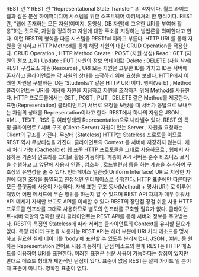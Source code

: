 REST 란 ?
REST 란 “Representational State Transfer” 의 약자이다. 월드 와이드 웹과 같은 분산 하이퍼미디어 시스템을 위한 소프트웨어 아키텍처의 한 형식이다.
REST란, “웹에 존재하는 모든 자원(이미지, 동영상, DB 자원)에 고유한 URI를 부여해 활용”하는 것으로, 자원을 정의하고 자원에 대한 주소를 지정하는 방법론을 의미한다고 한다.
이런 REST의 형식을 따른 시스템을 RESTful 이라고 부른다.
HTTP URI 를 통해 자원을 명시하고 HTTP Method를 통해 해당 자원의 대한 CRUD Operation을 적용한다.
CRUD Operation , HTTP Method
Create : POST (자원 생성)
Read : GET (자원의 정보 조회)
Update : PUT (자원의 정보 업데이트)
Delete : DELETE (자원 삭제)
REST 구성요소
자원(Resource) , URI
모든 자원은 고유한 ID를 가지고 ID는 서버에 존재하고 클라이언트는 각 자원의 상태를 조작하기 위해 요청을 보낸다. HTTP에서 이러한 자원을 구별하는 ID는 ‘Students/1’ 같은 HTTP URI 이다.
행위(Verb) , Method
클라이언트는 URI를 이용해 자원을 지정하고 자원을 조작하기 위해 Method를 사용한다. HTTP 프로토콜에서는 GET , POST , PUT , DELETE 같은 Method를 제공한다.
표현(Representation)
클라이언트가 서버로 요청을 보냈을 때 서버가 응답으로 보내주는 자원의 상태를 Representation이라고 한다. REST에서 하나의 자원은 JSON , XML , TEXT , RSS 등 여러형태의 Representation으로 나타낼수 있다.
REST 의 특징
클라이언트 / 서버 구조 (Client-Server)
자원이 있는 Server , 자원을 요청하는 Client의 구조를 가진다.
무상태 (Stateless)
HTTP는 Stateless 프로토콜 이므로 REST 역시 무상태성을 가진다. 클라이언트의 Context 를 서버에 저장하지 않는다.
캐시 처리 가능 (Cachealble)
웹 표준 HTTP 프로토콜을 그대로 사용하므로 , 웹에서 사용하는 기존의 인프라를 그대로 활용 가능하다.
계층화
API 서버는 순수 비즈니스 로직을 수행하고 그 앞단에 사용자 인증 , 암호화 , 로드밸런싱 등을 하는 계층을 추가하여 구조상의 유연성을 줄 수 있다.
인터페이스 일관성(Uniform Interface)
URI로 지정한 자원에 대한 조작을 통일되고 한정적인 인터페이스로 수행한다. HTTP 표준에만 따른다면 모든 플랫폼에 사용이 가능하다.
자체 표현 구조
동사(Method) + 명사(URI) 로 이루어져있어 어떤 메서드에 무슨 행위를 하는지 알 수 있으며 REST API 자체가 매우 쉬워서 API 메세지 자체만 보고도 API를 이해할 수 있다
REST의 장단점
장점
쉬운 사용
HTTP 프로토콜 인프라를 그대로 사용하므로 별도의 인프라를 구축할 필요가 없다.
클라이언트-서버 역할의 명확한 분리
클라이언트는 REST API를 통해 서버와 정보를 주고받는다. REST의 특징인 Stateless에 따라 서버는 클라이언트의 Context를 유지할 필요가 없다.
특정 데이터 표현을 사용가능
REST API는 헤더 부분에 URI 처리 메소드를 명시하고 필요한 실제 데이터를 ‘body’에 표현할 수 있도록 분리시켰다. JSON , XML 등 원하는 Representation 언어로 사용 가능하다.
단점
메소드의 한계
REST는 HTTP 메소드를 이용하여 URI를 표현한다. 이러한 표현은 쉬운 사용이 가능하다는 장점이 있지만 반대로 메소드 형태가 제한적인 단점이 있다.
표준이 없음
REST는 설계 가이드 일 뿐이지 표준이 아니다. 명확한 표준이 없다.